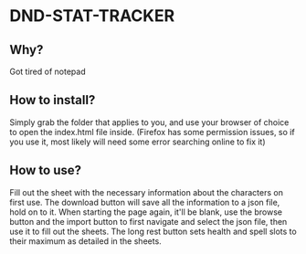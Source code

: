# DND-STAT-TRACKER

## Why?
Got tired of notepad

## How to install?
Simply grab the folder that applies to you, and use your browser of choice to open the index.html file inside. (Firefox has some permission issues, so if you use it, most likely will need some error searching online to fix it)

## How to use?
Fill out the sheet with the necessary information about the characters on first use. The download button will save all the information to a json file, hold on to it.
When starting the page again, it'll be blank, use the browse button and the import button to first navigate and select the json file, then use it to fill out the sheets.
The long rest button sets health and spell slots to their maximum as detailed in the sheets.

